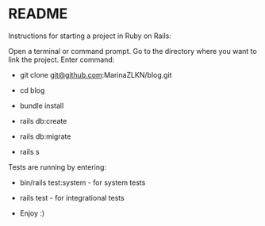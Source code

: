 # README

Instructions for starting a project in Ruby on Rails:

Open a terminal or command prompt.
Go to the directory where you want to link the project.
Enter command: 

* git clone git@github.com:MarinaZLKN/blog.git

* cd blog

* bundle install

* rails db:create

* rails db:migrate

* rails s 

Tests are running by entering:

* bin/rails test:system - for system tests

* rails test - for integrational tests

* Enjoy :)
